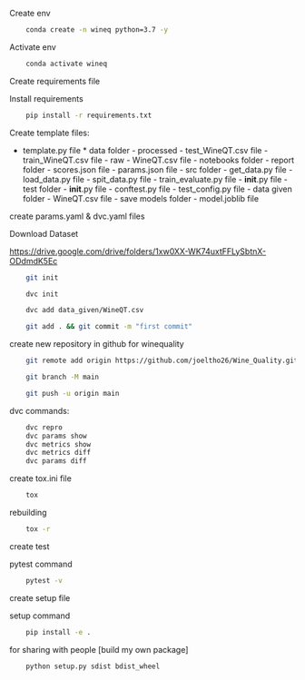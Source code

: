 Create env

```bash
    conda create -n wineq python=3.7 -y
```

Activate env

```bash
    conda activate wineq
```

Create requirements file

Install requirements
```bash
    pip install -r requirements.txt
```

Create template files:
* template.py file
      * data folder
        - processed
            - test_WineQT.csv file
            - train_WineQT.csv file
        - raw
            - WineQT.csv file
        - notebooks folder
        - report folder
            - scores.json file
            - params.json file
        - src folder
            - get_data.py file
            - load_data.py file
            - spit_data.py file
            - train_evaluate.py file
            - __init__.py file
        - test folder
            - __init__.py file
            - conftest.py file
            - test_config.py file
        - data given folder
            - WineQT.csv file
        - save models folder
            - model.joblib file

create params.yaml & dvc.yaml files

Download Dataset

https://drive.google.com/drive/folders/1xw0XX-WK74uxtFFLySbtnX-ODdmdK5Ec

```bash
    git init
```

```bash
    dvc init
```

```bash
    dvc add data_given/WineQT.csv
```

```bash
    git add . && git commit -m "first commit"
```

create new repository in github for winequality

```bash
    git remote add origin https://github.com/joeltho26/Wine_Quality.git
```

```bash
    git branch -M main
```

```bash
    git push -u origin main
```
dvc commands:

```bash
    dvc repro
    dvc params show
    dvc metrics show
    dvc metrics diff
    dvc params diff
```


create tox.ini file

```bash
    tox
```

rebuilding
```bash
    tox -r
```
create test

pytest command
```bash
    pytest -v
```

create setup file

setup command
```bash
    pip install -e .
```

for sharing with people [build my own package]
```bash
    python setup.py sdist bdist_wheel
```